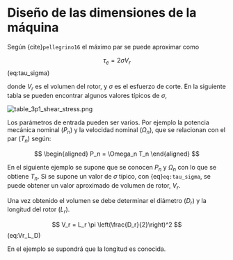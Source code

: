 # Diseño de las dimensiones de la máquina

Según {cite}`pellegrino16` el máximo par se puede aproximar como

$$
\tau_e = 2 \sigma V_r
$$ (eq:tau_sigma)

donde $V_r$ es el volumen del rotor, y $\sigma$ es el esfuerzo de corte. En la siguiente tabla se pueden encontrar algunos valores típicos de $\sigma$,

![table_3p1_shear_stress.png](figs/table_3p1_shear_stress.png)


Los parámetros de entrada pueden ser varios. Por ejemplo la potencia mecánica nominal ($P_n$) y la velocidad nominal ($\Omega_n$), que se relacionan con el par ($T_n$) según:

$$
\begin{aligned}
P_n = \Omega_n T_n
\end{aligned}
$$

En el siguiente ejemplo se supone que se conocen $P_n$ y $\Omega_n$ con lo que se obtiene $T_n$. Si se supone un valor de $\sigma$ típico, con {eq}`eq:tau_sigma`, se puede obtener un valor aproximado de volumen de rotor, $V_r$. 

Una vez obtenido el volumen se debe determinar el diámetro ($D_r$) y la longitud del rotor ($L_r$).

$$
V_r = L_r \pi \left(\frac{D_r}{2}\right)^2
$$ (eq:Vr_L_D)

En el ejemplo se supondrá que la longitud es conocida.